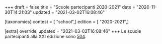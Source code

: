+++
draft = false
title = "Scuole partecipanti 2020-2021"
date = "2020-11-30T14:21:03"
updated = "2021-03-02T16:08:46"

[taxonomies]
contest = [ "school",]
edition = [ "2020-2021",]

[extra]
override_updated = "2021-03-02T16:08:46"
+++
Le scuole partecipanti alla XXI edizione sono [504](/oldsite/189/scuole_partecipanti_504.xls).
